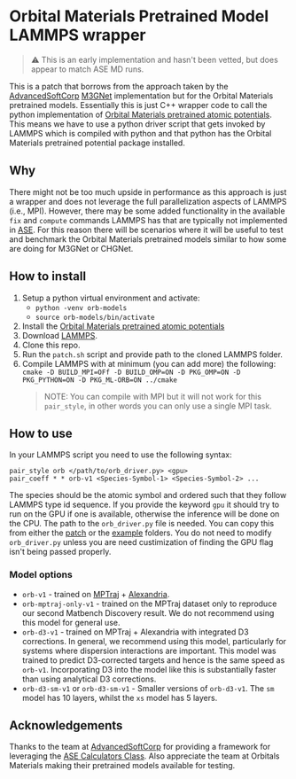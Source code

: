 # Orbital Materials Pretrained Model LAMMPS wrapper

> ⚠️ This is an early implementation and hasn't been vetted, but does appear to match ASE MD runs.
> 
This is a patch that borrows from the approach taken by the [AdvancedSoftCorp](https://github.com/advancesoftcorp/lammps) [M3GNet](https://github.com/advancesoftcorp/lammps/tree/based-on-lammps_2Aug2023/src/ML-M3GNET) implementation but for the Orbital Materials pretrained models. Essentially this is just C++ wrapper code to call the python implementation of [Orbital Materials pretrained atomic potentials](https://github.com/orbital-materials/orb-models). This means we have to use a python driver script that gets invoked by LAMMPS which is compiled with python and that python has the Orbital Materials pretrained potential package installed.

## Why
There might not be too much upside in performance as this approach is just a wrapper and does not leverage the full parallelization aspects of LAMMPS (i.e., MPI). However, there may be some added functionality in the available `fix` and `compute` commands LAMMPS has that are typically not implemented in [ASE](https://wiki.fysik.dtu.dk/ase). For this reason there will be scenarios where it will be useful to test and benchmark the Orbital Materials pretrained models similar to how some are doing for M3GNet or CHGNet.

## How to install
1. Setup a python virtual environment and activate:
   - `python -venv orb-models`
   - `source orb-models/bin/activate`
3. Install the [Orbital Materials pretrained atomic potentials](https://github.com/orbital-materials/orb-models)
4. Download [LAMMPS](https://lammps.org).
5. Clone this repo.
6. Run the `patch.sh` script and provide path to the cloned LAMMPS folder.
7. Compile LAMMPS with at minimum (you can add more) the following: `cmake -D BUILD_MPI=OFf -D BUILD_OMP=ON -D PKG_OMP=ON -D PKG_PYTHON=ON -D PKG_ML-ORB=ON ../cmake`
   > NOTE: You can compile with MPI but it will not work for this `pair_style`, in other words you can only use a single MPI task.

## How to use

In your LAMMPS script you need to use the following syntax:

```
pair_style orb </path/to/orb_driver.py> <gpu>
pair_coeff * * orb-v1 <Species-Symbol-1> <Species-Symbol-2> ...
```

The species should be the atomic symbol and ordered such that they follow LAMMPS type id sequence. If you provide the keyword `gpu` it should try to run on the GPU if one is available, otherwise the inference will be done on the CPU. The path to the `orb_driver.py` file is needed. You can copy this from either the [patch](patch) or the [example](example) folders. You do not need to modify `orb_driver.py` unless you are need custimization of finding the GPU flag isn't being passed properly.


### Model options

- `orb-v1` - trained on [MPTraj](https://figshare.com/articles/dataset/Materials_Project_Trjectory_MPtrj_Dataset/23713842?file=41619375) + [Alexandria](https://alexandria.icams.rub.de/).
- `orb-mptraj-only-v1` - trained on the MPTraj dataset only to reproduce our second Matbench Discovery result. We do not recommend using this model for general use.
- `orb-d3-v1` - trained on MPTraj + Alexandria with integrated D3 corrections. In general, we recommend using this model, particularly for systems where dispersion interactions are important. This model was trained to predict D3-corrected targets and hence is the same speed as `orb-v1`. Incorporating D3 into the model like this is substantially faster than using analytical D3 corrections.
- `orb-d3-sm-v1` or `orb-d3-sm-v1` - Smaller versions of `orb-d3-v1`. The `sm` model has 10 layers, whilst the `xs` model has 5 layers.

## Acknowledgements
Thanks to the team at [AdvancedSoftCorp](https://www.advancesoft.jp/) for providing a framework for leveraging the [ASE Calculators Class](https://wiki.fysik.dtu.dk/ase/ase/calculators/calculators.html#calculators). Also appreciate the team at Orbitals Materials making their pretrained models available for testing.
